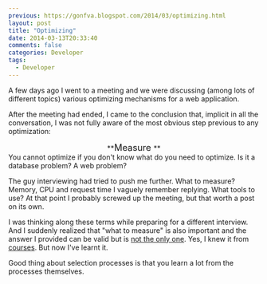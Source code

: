 ```yaml
---
previous: https://gonfva.blogspot.com/2014/03/optimizing.html
layout: post
title: "Optimizing"
date: 2014-03-13T20:33:40
comments: false
categories: Developer
tags:
  - Developer
---
```


A few days ago I went to a meeting and we were discussing (among lots of different topics) various optimizing mechanisms for a web application.


After the meeting had ended, I came to the conclusion that, implicit in all the conversation, I was not fully aware of the most obvious step previous to any optimization:



<div style="text-align: center;"> **<span style="font-size: large;">Measure </span>**</div>
You cannot optimize if you don't know what do you need to optimize. Is it a database problem? A web problem?


The guy interviewing had tried to push me further.  What to measure? Memory, CPU and request time I vaguely remember replying. What tools to use? At that point I probably screwed up the meeting, but that worth a post on its own.


I was thinking along these terms while preparing for a different interview. And I suddenly realized that "what to measure" is also important and the answer I provided can be valid but is [not the only one](https://www.gov.uk/service-manual/measurement). Yes, I knew it from [courses](https://analyticsacademy.withgoogle.com/course01/unit?unit=2&amp;lesson=4). But now I've learnt it.


Good thing about selection processes is that you learn a lot from the processes themselves.
